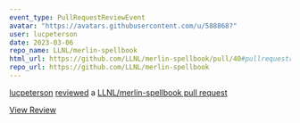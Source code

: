 ```yaml
---
event_type: PullRequestReviewEvent
avatar: "https://avatars.githubusercontent.com/u/588868?"
user: lucpeterson
date: 2023-03-06
repo_name: LLNL/merlin-spellbook
html_url: https://github.com/LLNL/merlin-spellbook/pull/40#pullrequestreview-1327201069
repo_url: https://github.com/LLNL/merlin-spellbook
---
```


<a href='https://github.com/lucpeterson' target='_blank'>lucpeterson</a> <a href='https://github.com/LLNL/merlin-spellbook/pull/40#pullrequestreview-1327201069' target='_blank'>reviewed</a> a <a href='https://github.com/LLNL/merlin-spellbook/pull/40' target='_blank'>LLNL/merlin-spellbook pull request</a>

<small></small>

<a href='https://github.com/LLNL/merlin-spellbook/pull/40#pullrequestreview-1327201069' target='_blank'>View Review</a>